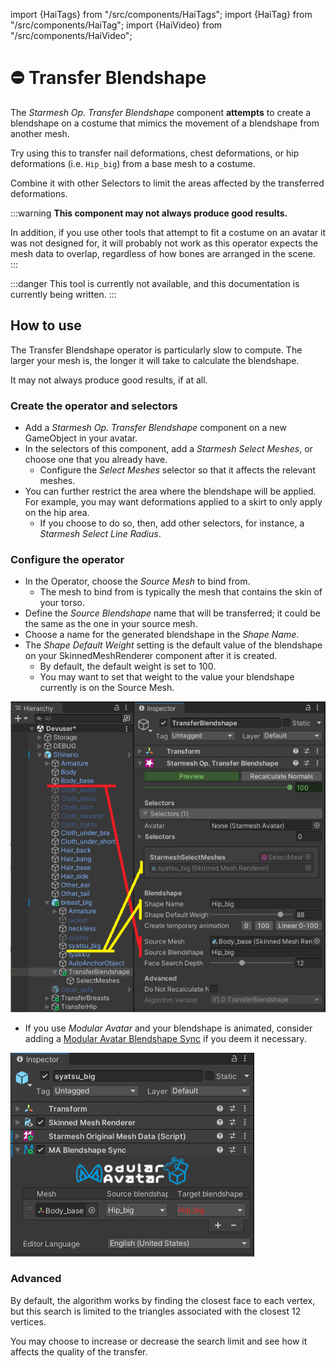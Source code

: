 ﻿---
unlisted: true
---

import {HaiTags} from "/src/components/HaiTags";
import {HaiTag} from "/src/components/HaiTag";
import {HaiVideo} from "/src/components/HaiVideo";

# ⛔ Transfer Blendshape

The *Starmesh Op. Transfer Blendshape* component **attempts** to create a blendshape on a costume that mimics the movement
of a blendshape from another mesh.

Try using this to transfer nail deformations, chest deformations, or hip deformations (i.e. `Hip_big`) from a base mesh to a costume.

Combine it with other Selectors to limit the areas affected by the transferred deformations.

:::warning
**This component may not always produce good results.**

In addition, if you use other tools that attempt to fit a costume on an avatar it was not designed for, it will probably not work as
this operator expects the mesh data to overlap, regardless of how bones are arranged in the scene.
:::

<HaiVideo src="../img/ckLMv1QKJN.mp4"></HaiVideo>

:::danger
This tool is currently not available, and this documentation is currently being written.
:::

## How to use

The Transfer Blendshape operator is particularly slow to compute. The larger your mesh is, the longer it will take to calculate the blendshape.

It may not always produce good results, if at all.

### Create the operator and selectors

- Add a *Starmesh Op. Transfer Blendshape* component on a new GameObject in your avatar.
- In the selectors of this component, add a *Starmesh Select Meshes*, or choose one that you already have.
    - Configure the *Select Meshes* selector so that it affects the relevant meshes.
- You can further restrict the area where the blendshape will be applied. For example, you may want deformations applied to a skirt to only
  apply on the hip area.
    - If you choose to do so, then, add other selectors, for instance, a *Starmesh Select Line Radius*.

### Configure the operator

- In the Operator, choose the *Source Mesh* to bind from.
    - The mesh to bind from is typically the mesh that contains the skin of your torso.
- Define the *Source Blendshape* name that will be transferred; it could be the same as the one in your source mesh.
- Choose a name for the generated blendshape in the *Shape Name*.
- The *Shape Default Weight* setting is the default value of the blendshape on your SkinnedMeshRenderer component after it is created.
    - By default, the default weight is set to 100. 
    - You may want to set that weight to the value your blendshape currently is on the Source Mesh.

![JFKMwaUw4w.png](..%2Fimg%2FJFKMwaUw4w.png)

- If you use *Modular Avatar* and your blendshape is animated, consider adding a [Modular Avatar Blendshape Sync](https://modular-avatar.nadena.dev/docs/reference/blendshape-sync) if you deem it necessary.

![Unity_mUgytskC14.png](..%2Fimg%2FUnity_mUgytskC14.png)

### Advanced

By default, the algorithm works by finding the closest face to each vertex, but this search is limited to the triangles associated with the closest 12 vertices.

You may choose to increase or decrease the search limit and see how it affects the quality of the transfer.
